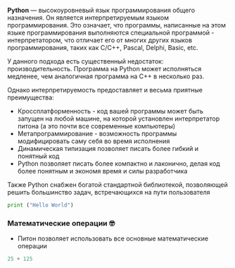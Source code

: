 __Python__ — высокоуровневый язык программирования общего назначения. Он является интерпретируемым языком программирования. Это означает, что программы, написанные на этом языке программирования выполняются специальной программой - интерпретатором, что отличает его от многих других языков программирования, таких как C/C++, Pascal, Delphi, Basic, etc.

У данного подхода есть существенный недостаток: производительность. Программа на Python может исполняться медленее, чем аналогичная программа на C++ в несколько раз. 

Однако интерпретируемость предоставляет и весьма приятные преимущества:
* Кроссплатформенность - код вашей программы может быть запущен на любой машине, на которой установлен интерпретатор питона (а это почти все современные компьютеры)
* Метапрограммирование - возможность программы модифицировать саму себя во время исполнения
* Динамическая типизация позволяет писать более гибкий и понятный код
* Python позволяет писать более компактно и лаконично, делая код более понятным и экономя время и силы разработчика

Также Python снабжен богатой стандартной библиотекой, позволяющей решить большинство задач, встречающихся на пути пользователя

```python
print ("Hello World")
```

### Математические операции :nerd_face:
* Питон позволяет использовать все основные математические операции

```python
25 + 125
```

